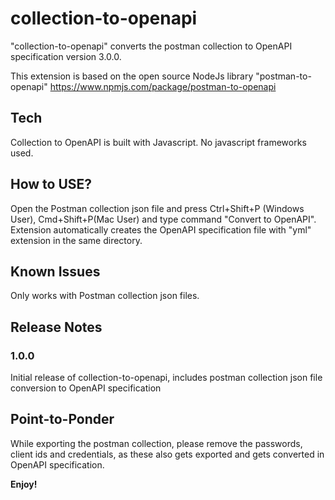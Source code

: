 # collection-to-openapi
"collection-to-openapi" converts the postman collection to OpenAPI specification version 3.0.0.

This extension is based on the open source NodeJs library "postman-to-openapi" https://www.npmjs.com/package/postman-to-openapi

## Tech
Collection to OpenAPI is built with Javascript. No javascript frameworks used.

## How to USE?

Open the Postman collection json file and press Ctrl+Shift+P (Windows User), Cmd+Shift+P(Mac User) and type command "Convert to OpenAPI". Extension automatically creates the OpenAPI specification file with "yml" extension in the same directory.

## Known Issues

Only works with Postman collection json files. 

## Release Notes

### 1.0.0

Initial release of collection-to-openapi, includes postman collection json file conversion to OpenAPI specification

## Point-to-Ponder

While exporting the postman collection, please remove the passwords, client ids and credentials, as these also gets exported and gets converted in OpenAPI specification.

**Enjoy!**
